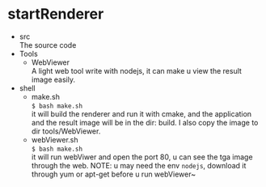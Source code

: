 # startRenderer
- src  
The source code
- Tools
    - WebViewer  
    A light web tool write with nodejs, it can make u view the result image easily.
- shell  
    - make.sh  
    ``$ bash make.sh``  
    it will build the renderer and run it with cmake, and the application and the result image will be in the dir: build. I also copy the image to dir tools/WebViewer.
    - webViewer.sh  
    ``$ bash make.sh``  
    it will run webViwer and open the port 80, u can see the tga image through the web.
NOTE: u may need the env ``nodejs``, download it through yum or apt-get before u run webViewer~